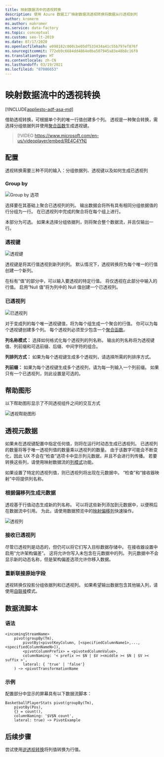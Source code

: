 ```yaml
---
title: 映射数据流中的透视转换
description: 使用 Azure 数据工厂映射数据流透视转换将数据从行透视到列
author: kromerm
ms.author: makromer
ms.service: data-factory
ms.topic: conceptual
ms.custom: seo-lt-2019
ms.date: 07/17/2020
ms.openlocfilehash: e098182c000cbe05df533434a41c55b797ef876f
ms.sourcegitcommit: 772eb9c6684dd4864e0ba507945a83e48b8c16f0
ms.translationtype: HT
ms.contentlocale: zh-CN
ms.lasthandoff: 03/19/2021
ms.locfileid: "87086653"
---
```

# <a name="pivot-transformation-in-mapping-data-flow"></a>映射数据流中的透视转换


[!INCLUDE[appliesto-adf-asa-md](includes/appliesto-adf-asa-md.md)]

借助透视转换，可根据单个列的唯一行值创建多个列。 透视是一种聚合转换，需选择分组依据列并使用[聚合函数](data-flow-expression-functions.md#aggregate-functions)生成透视键。

> [!VIDEO https://www.microsoft.com/en-us/videoplayer/embed/RE4C4YN]

## <a name="configuration"></a>配置

透视转换需要三种不同的输入：分组依据列、透视键以及如何生成已透视列

### <a name="group-by"></a>Group by

![Group by 选项](media/data-flow/pivot2.png "Group By 选项")

选择要在其基础上聚合已透视列的列。 输出数据会将所有具有相同分组依据值的行分组为一行。 在已透视列中完成的聚合将在每个组上进行。

本部分为可选。 如果未选择分组依据列，则将聚合整个数据流，并且仅输出一行。

### <a name="pivot-key"></a>透视键

![透视键](media/data-flow/pivot3.png "透视键")

透视键是将其行值透视到新列的列。 默认情况下，透视转换将为每个唯一的行值创建一个新列。

在标有“值”的部分中，可以输入要透视的特定行值。 将仅透视在此部分中输入的行值。 启用“Null 值”将为列中的 Null 值创建一个已透视列。

### <a name="pivoted-columns"></a>已透视列

![已透视列](media/data-flow/pivot4.png "已透视列")

对于变成列的每个唯一透视键值，将为每个组生成一个聚合的行值。 你可以为每个透视键创建多个列。 每个透视列必须至少包含一个[聚合函数](data-flow-expression-functions.md#aggregate-functions)。

**列名称模式：** 选择如何格式化每个透视列的列名称。 输出的列名称将为透视键值、列前缀和可选前缀、后缀、中间字符的组合。 

**列排列方式：** 如果为每个透视键生成多个透视列，请选择所需的列排序方式。 

**列前缀：** 如果为每个透视键生成多个透视列，请为每一列输入一个列前缀。 如果只有一个已透视列，则此设置是可选的。

## <a name="help-graphic"></a>帮助图形

以下帮助图形显示了不同透视组件之间的交互方式

![透视帮助图形](media/data-flow/pivot5.png "透视帮助图形")

## <a name="pivot-metadata"></a>透视元数据

如果未在透视键配置中指定任何值，则将在运行时动态生成已透视列。 已透视列的数量将等于唯一透视列值的数量乘以透视列的数量。 由于该数字可能会不断变化，因此 UX 不会在“检查”选项卡中显示列元数据，并且不会进行列传播。 若要转换这些列，请使用映射数据流的[列模式](concepts-data-flow-column-pattern.md)功能。 

如果设置了特定的透视列值，则已透视列将出现在元数据中。 “检查”和“接收器映射”中将提供列名称。

### <a name="generate-metadata-from-drifted-columns"></a>根据偏移列生成元数据

透视基于行值动态生成新的列名称。 可以将这些新列添加到元数据中，以便稍后在数据流中引用。 为此，请使用数据预览中的[映射偏移列](concepts-data-flow-schema-drift.md#map-drifted-columns-quick-action)快速操作。 

![透视列](media/data-flow/newpivot1.png "映射偏移透视列")

### <a name="sinking-pivoted-columns"></a>接收已透视列

尽管已透视列是动态的，但仍可以将它们写入目标数据存储中。 在接收器设置中启用“允许架构偏差”。 这将允许你写入未包含在元数据中的列。 列元数据中不会显示新的动态名称，但是架构偏差选项允许你移入数据。

### <a name="rejoin-original-fields"></a>重新联接原始字段

透视转换仅投影分组依据列和已透视列。 如果希望输出数据包含其他输入列，请使用[自联接](data-flow-join.md#self-join)模式。

## <a name="data-flow-script"></a>数据流脚本

### <a name="syntax"></a>语法

```
<incomingStreamName>
    pivot(groupBy(Tm),
        pivotBy(<pivotKeyColumn, [<specifiedColumnName1>,...,<specifiedColumnNameN>]),
        <pivotColumnPrefix> = <pivotedColumnValue>,
        columnNaming: '< prefix >< $N | $V ><middle >< $N | $V >< suffix >',
        lateral: { 'true' | 'false'}
    ) ~> <pivotTransformationName
```
### <a name="example"></a>示例

配置部分中显示的屏幕具有以下数据流脚本：

```
BasketballPlayerStats pivot(groupBy(Tm),
    pivotBy(Pos),
    {} = count(),
    columnNaming: '$V$N count',
    lateral: true) ~> PivotExample

```

## <a name="next-steps"></a>后续步骤

尝试使用[逆透视转换](data-flow-unpivot.md)将列值转换为行值。 
